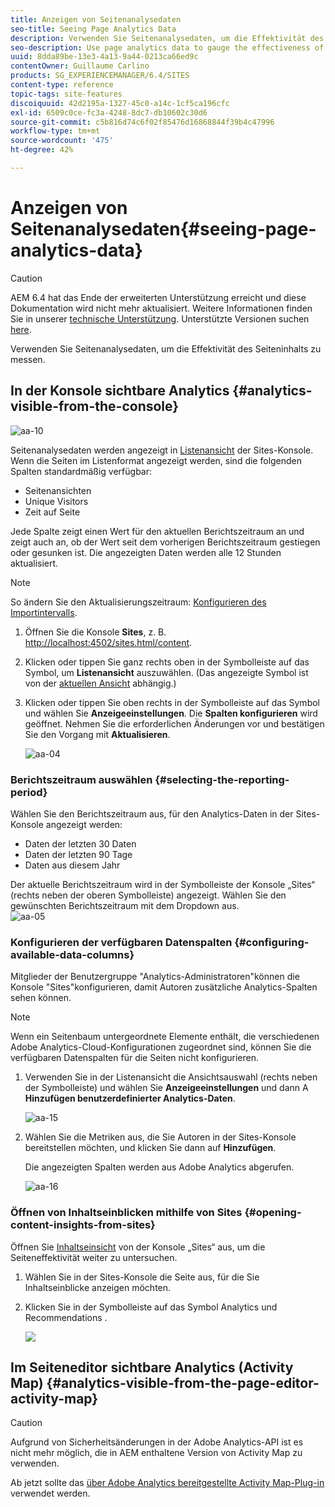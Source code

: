 ```yaml
---
title: Anzeigen von Seitenanalysedaten
seo-title: Seeing Page Analytics Data
description: Verwenden Sie Seitenanalysedaten, um die Effektivität des Seiteninhalts zu messen.
seo-description: Use page analytics data to gauge the effectiveness of their page content
uuid: 8dda89be-13e3-4a13-9a44-0213ca66ed9c
contentOwner: Guillaume Carlino
products: SG_EXPERIENCEMANAGER/6.4/SITES
content-type: reference
topic-tags: site-features
discoiquuid: 42d2195a-1327-45c0-a14c-1cf5ca196cfc
exl-id: 6509c0ce-fc3a-4248-8dc7-db10602c30d6
source-git-commit: c5b816d74c6f02f85476d16868844f39b4c47996
workflow-type: tm+mt
source-wordcount: '475'
ht-degree: 42%

---
```


# Anzeigen von Seitenanalysedaten{#seeing-page-analytics-data}

>[!CAUTION]
>
>AEM 6.4 hat das Ende der erweiterten Unterstützung erreicht und diese Dokumentation wird nicht mehr aktualisiert. Weitere Informationen finden Sie in unserer [technische Unterstützung](https://helpx.adobe.com/de/support/programs/eol-matrix.html). Unterstützte Versionen suchen [here](https://experienceleague.adobe.com/docs/?lang=de).

Verwenden Sie Seitenanalysedaten, um die Effektivität des Seiteninhalts zu messen.

## In der Konsole sichtbare Analytics {#analytics-visible-from-the-console}

![aa-10](assets/aa-10.png)

Seitenanalysedaten werden angezeigt in [Listenansicht](/help/sites-authoring/basic-handling.md#list-view) der Sites-Konsole. Wenn die Seiten im Listenformat angezeigt werden, sind die folgenden Spalten standardmäßig verfügbar:

* Seitenansichten
* Unique Visitors
* Zeit auf Seite

Jede Spalte zeigt einen Wert für den aktuellen Berichtszeitraum an und zeigt auch an, ob der Wert seit dem vorherigen Berichtszeitraum gestiegen oder gesunken ist. Die angezeigten Daten werden alle 12 Stunden aktualisiert.

>[!NOTE]
>
>So ändern Sie den Aktualisierungszeitraum: [Konfigurieren des Importintervalls](/help/sites-administering/adobeanalytics-connect.md#configuring-the-import-interval).

1. Öffnen Sie die Konsole **Sites**, z. B. [http://localhost:4502/sites.html/content](http://localhost:4502/sites.html/content).
1. Klicken oder tippen Sie ganz rechts oben in der Symbolleiste auf das Symbol, um **Listenansicht** auszuwählen. (Das angezeigte Symbol ist von der [aktuellen Ansicht](/help/sites-authoring/basic-handling.md#viewing-and-selecting-resources) abhängig.)

1. Klicken oder tippen Sie oben rechts in der Symbolleiste auf das Symbol und wählen Sie **Anzeigeeinstellungen**. Die **Spalten konfigurieren** wird geöffnet. Nehmen Sie die erforderlichen Änderungen vor und bestätigen Sie den Vorgang mit **Aktualisieren**.

   ![aa-04](assets/aa-04.png)

### Berichtszeitraum auswählen {#selecting-the-reporting-period}

Wählen Sie den Berichtszeitraum aus, für den Analytics-Daten in der Sites-Konsole angezeigt werden:

* Daten der letzten 30   Daten
* Daten der letzten 90 Tage
* Daten aus diesem Jahr

Der aktuelle Berichtszeitraum wird in der Symbolleiste der Konsole „Sites“ (rechts neben der oberen Symbolleiste) angezeigt. Wählen Sie den gewünschten Berichtszeitraum mit dem Dropdown aus.\
![aa-05](assets/aa-05.png)

### Konfigurieren der verfügbaren Datenspalten {#configuring-available-data-columns}

Mitglieder der Benutzergruppe &quot;Analytics-Administratoren&quot;können die Konsole &quot;Sites&quot;konfigurieren, damit Autoren zusätzliche Analytics-Spalten sehen können.

>[!NOTE]
>
>Wenn ein Seitenbaum untergeordnete Elemente enthält, die verschiedenen Adobe Analytics-Cloud-Konfigurationen zugeordnet sind, können Sie die verfügbaren Datenspalten für die Seiten nicht konfigurieren.

1. Verwenden Sie in der Listenansicht die Ansichtsauswahl (rechts neben der Symbolleiste) und wählen Sie **Anzeigeeinstellungen** und dann A **Hinzufügen benutzerdefinierter Analytics-Daten**.

   ![aa-15](assets/aa-15.png)

1. Wählen Sie die Metriken aus, die Sie Autoren in der Sites-Konsole bereitstellen möchten, und klicken Sie dann auf **Hinzufügen**.

   Die angezeigten Spalten werden aus Adobe Analytics abgerufen.

   ![aa-16](assets/aa-16.png)

### Öffnen von Inhaltseinblicken mithilfe von Sites {#opening-content-insights-from-sites}

Öffnen Sie [Inhaltseinsicht](/help/sites-authoring/content-insights.md) von der Konsole „Sites“ aus, um die Seiteneffektivität weiter zu untersuchen.

1. Wählen Sie in der Sites-Konsole die Seite aus, für die Sie Inhaltseinblicke anzeigen möchten.
1. Klicken Sie in der Symbolleiste auf das Symbol Analytics und Recommendations .

   ![](do-not-localize/chlimage_1-16.png)

## Im Seiteneditor sichtbare Analytics (Activity Map) {#analytics-visible-from-the-page-editor-activity-map}

>[!CAUTION]
>
>Aufgrund von Sicherheitsänderungen in der Adobe Analytics-API ist es nicht mehr möglich, die in AEM enthaltene Version von Activity Map zu verwenden.
>
>Ab jetzt sollte das [über Adobe Analytics bereitgestellte Activity Map-Plug-in](https://experienceleague.adobe.com/docs/analytics/analyze/activity-map/getting-started/get-started-users/activitymap-install.html?lang=de) verwendet werden.
